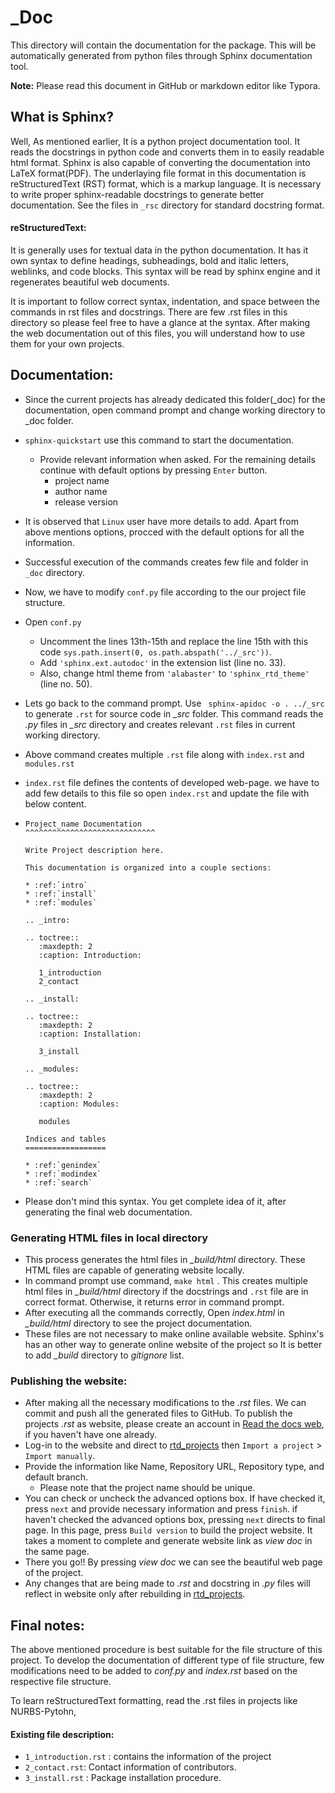 # _Doc

This directory will contain the documentation for the package. This will be automatically generated from python files through Sphinx documentation tool.

**Note:** Please read this document in GitHub or markdown editor like Typora.

## What is Sphinx?

Well, As mentioned earlier, It is a python project documentation tool. It reads the docstrings in python code and converts  them in to easily readable html format. Sphinx is also capable of converting the documentation into LaTeX format(PDF). The underlaying file format in this documentation is reStructuredText (RST) format, which is a markup language. It is necessary to write proper sphinx-readable docstrings to generate better documentation. See the files in  `_rsc` directory for standard docstring format.

#### reStructuredText:

It is generally uses for textual data in the python documentation. It has it own syntax to define headings, subheadings, bold and italic letters, weblinks, and code blocks. This syntax will be read by sphinx engine and it regenerates beautiful web documents. 

It is important to follow correct syntax, indentation, and space between the commands in rst files and docstrings. There are few .rst files in this directory so please feel free to have a glance at the syntax. After making the web documentation out of this files, you will understand how to use them for your own projects.

## Documentation:

* Since the current projects has already dedicated this folder(_doc) for the documentation, open command prompt and change working directory to _doc folder. 

* `sphinx-quickstart` use this command to start the documentation.

  * Provide relevant information when asked. For the remaining details continue with default options by pressing `Enter` button.
    * project name
    * author name
    * release version

* It is observed that `Linux` user have more details to add. Apart from above mentions options, procced with the default options for all the information.

*  Successful execution of the commands creates few file and folder in `_doc` directory. 

* Now, we have to modify `conf.py` file according to the our project file structure. 

* Open `conf.py`

  * Uncomment the lines 13th-15th and replace the line 15th with this code `sys.path.insert(0, os.path.abspath('../_src'))`. 
  * Add `'sphinx.ext.autodoc'` in the extension list (line no. 33).
  * Also, change html theme from `'alabaster'` to `'sphinx_rtd_theme'`  (line no. 50).

* Lets go back to the command prompt.  Use  ` sphinx-apidoc -o . ../_src` to generate `.rst` for source code in *_src* folder. This command reads the *.py* files in *_src* directory and creates relevant `.rst` files in current working directory.

* Above command creates multiple `.rst` file along with `index.rst` and `modules.rst`

* `index.rst` file defines the contents of developed web-page. we have to add few details to this file so open `index.rst`  and update the file with below content.

* ```
  Project_name Documentation
  ^^^^^^^^^^^^^^^^^^^^^^^^^^^^^
  
  Write Project description here.
  
  This documentation is organized into a couple sections:
  
  * :ref:`intro`
  * :ref:`install`
  * :ref:`modules`
  
  .. _intro:
  
  .. toctree::
     :maxdepth: 2
     :caption: Introduction:
  
     1_introduction
     2_contact
     
  .. _install:
  
  .. toctree::
     :maxdepth: 2
     :caption: Installation:
  
     3_install
  
  .. _modules:
  
  .. toctree::
     :maxdepth: 2
     :caption: Modules:  
  
     modules
  
  Indices and tables
  ==================
  
  * :ref:`genindex`
  * :ref:`modindex`
  * :ref:`search`
  
  ```

* Please don't mind this syntax. You get complete idea of it, after generating the final web documentation.

### Generating HTML files in local directory

* This process generates the html files in *_build/html* directory. These HTML files are capable of generating website locally.
* In command prompt use command, `make html` . This creates multiple html files in *_build/html* directory if the docstrings and `.rst` file are in correct format. Otherwise, it returns error in command prompt.
* After executing all the commands correctly, Open *index.html* in *_build/html* directory to see the project documentation.
* These files are not necessary to make online available website. Sphinx's has an other way to generate online website of the project so It is  better to add *_build* directory to *gitignore* list. 

### Publishing the website:

* After making all the necessary modifications to the *.rst* files. We can commit and push all the generated files to GitHub. To publish the projects *.rst* as website, please create an account in [Read the docs web](https://readthedocs.org/), if you haven't have one already. 
* Log-in to the website and direct to [rtd_projects](https://readthedocs.org/dashboard/) then `Import a project` > `Import manually`. 
* Provide the information like Name, Repository URL, Repository type, and default branch.
  * Please note that the project name should be unique.
* You can check or uncheck the advanced options box. If have checked it, press `next` and provide necessary information and press `finish`. if haven't checked the advanced options box, pressing `next` directs to final page. In this page, press `Build version` to build the project website. It takes a moment to complete and generate website link as *view doc* in the same page.
* There you go!! By pressing *view doc* we can see the beautiful web page of the project.
* Any changes that are being made to *.rst* and docstring in *.py* files will reflect in website only after rebuilding in [rtd_projects](https://readthedocs.org/dashboard/).

## Final notes:

The above mentioned procedure is best suitable for the file structure of this project. To develop the documentation of different type of file structure, few modifications need to be added to *conf.py* and *index.rst*  based on the respective file structure. 

To learn reStructuredText formatting, read the .rst files in projects like NURBS-Pytohn, 

#### Existing file description:

* `1_introduction.rst` :  contains the information of the project
* `2_contact.rst`: Contact information of contributors.
* `3_install.rst` : Package installation procedure. 
